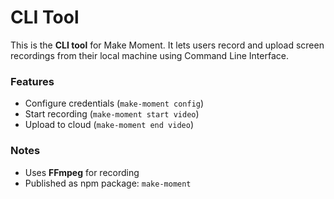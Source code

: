 # CLI Tool

This is the **CLI tool** for Make Moment. It lets users record and upload screen recordings from their local machine using Command Line Interface.

### Features
- Configure credentials (`make-moment config`)
- Start recording (`make-moment start video`)
- Upload to cloud (`make-moment end video`)

### Notes
- Uses **FFmpeg** for recording
- Published as npm package: `make-moment`
